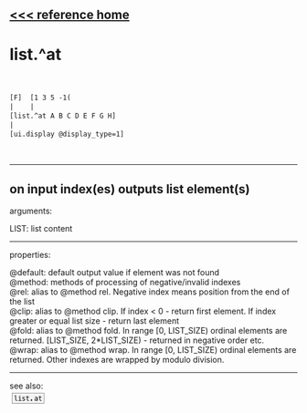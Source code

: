 [<<< reference home](ceammc_lib.md)
---

# list.^at

```


[F]  [1 3 5 -1(
|    |
[list.^at A B C D E F G H]
|
[ui.display @display_type=1]

            
```
---
on input index(es) outputs list element(s)
---
arguments:

LIST: list content<br>

---
properties:

@default: default output value if element
            was not found<br>
@method: methods
            of processing of negative/invalid indexes<br>
@rel: alias to @method rel. Negative index means position
            from the end of the list<br>
@clip: alias to @method clip. If index &lt; 0 - return
            first element. If index greater or equal list size - return last element<br>
@fold: alias to @method fold. In range [0, LIST_SIZE)
            ordinal elements are returned. [LIST_SIZE, 2*LIST_SIZE) - returned in negative order
            etc.<br>
@wrap: alias to @method wrap. In range [0, LIST_SIZE)
            ordinal elements are returned. Other indexes are wrapped by modulo division.<br>

---
see also:<br>
[![list.at](img/object_list.at.png)](list.at.md)
